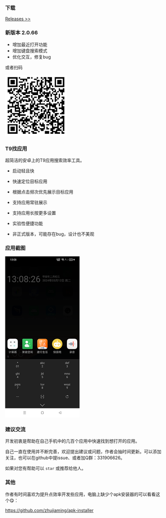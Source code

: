 ### 下载

[Releases >>](https://github.com/zhujiaming/T9AppFinder/releases)

### 新版本 2.0.66

- 增加最近打开功能
- 增加键盘搜索模式
- 优化交互，修复bug

或者扫码

![](/res/dc.png)


### T9找应用

超简洁的安卓上的T9应用搜索效率工具。

- 启动轻且快
- 快速定位目标应用
- 根据点击频次优先展示目标应用
- 支持应用常驻展示
- 支持应用长按更多设置
- 实验性便捷功能

- 非正式版本，可能存在bug，设计也不美观


### 应用截图

![](/res/ss.png)


### 建议交流

开发初衷是帮助在自己手机中的几百个应用中快速找到想打开的应用。

自己一直在使用并不断完善，欢迎提出建议或问题，作者会抽时间更新。可以添加关注，也可以在github中提issue、或者加Q群：331906626。

如果对您有帮助可以 `star` 或推荐给他人。

### 其他

作者有时间喜欢为提升点效率开发些应用，电脑上缺少个apk安装器的可以看看这个😋：

https://github.com/zhujiaming/apk-installer
